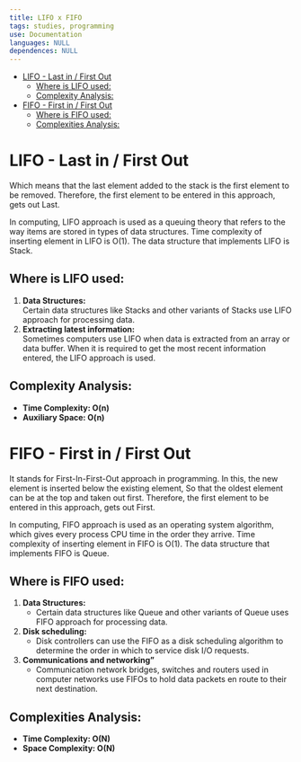 ```yaml
---
title: LIFO x FIFO
tags: studies, programming
use: Documentation
languages: NULL
dependences: NULL
---
```


- [LIFO - Last in / First Out](#lifo---last-in--first-out)
  - [Where is LIFO used:](#where-is-lifo-used)
  - [Complexity Analysis:](#complexity-analysis)
- [FIFO - First in / First Out](#fifo---first-in--first-out)
  - [Where is FIFO used:](#where-is-fifo-used)
  - [Complexities Analysis:](#complexities-analysis)

# LIFO - Last in / First Out
Which means that the last element added to the stack is the first element to be removed. Therefore, the first element to be entered in this approach, gets out Last.

In computing, LIFO approach is used as a queuing theory that refers to the way items are stored in types of data structures. Time complexity of inserting element in LIFO is O(1). The data structure that implements LIFO is Stack.

## Where is LIFO used:
1.  **Data Structures:**  
    Certain data structures like Stacks and other variants of Stacks use LIFO approach for processing data.
2.  **Extracting latest information:**  
    Sometimes computers use LIFO when data is extracted from an array or data buffer. When it is required to get the most recent information entered, the LIFO approach is used.

## Complexity Analysis:
-   **Time Complexity: O(n)**
-   **Auxiliary Space: O(n)**

# FIFO - First in / First Out
It stands for First-In-First-Out approach in programming. In this, the new element is inserted below the existing element, So that the oldest element can be at the top and taken out first. Therefore, the first element to be entered in this approach, gets out First.

In computing, FIFO approach is used as an operating system algorithm, which gives every process CPU time in the order they arrive. Time complexity of inserting element in FIFO is O(1). The data structure that implements FIFO is Queue.

## Where is FIFO used:
1.  **Data Structures:**
    -   Certain data structures like Queue and other variants of Queue uses FIFO approach for processing data. 
2.  **Disk scheduling:**
    -   Disk controllers can use the FIFO as a disk scheduling algorithm to determine the order in which to service disk I/O requests. 
3.  **Communications and networking”**
    -   Communication network bridges, switches and routers used in computer networks use FIFOs to hold data packets en route to their next destination.

## Complexities Analysis:
-   **Time Complexity: O(N)**
-   **Space Complexity: O(N)**